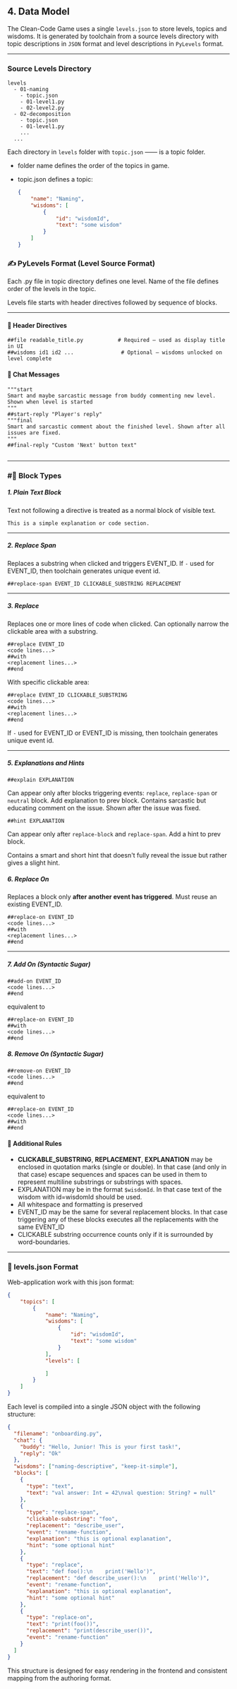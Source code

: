 ## 4. Data Model

The Clean-Code Game uses a single `levels.json` to store levels, topics and wisdoms.
It is generated by toolchain from a source levels directory with topic descriptions in `JSON` format and level
descriptions in `PyLevels` format.

---

### Source Levels Directory

```
levels
  - 01-naming
	- topic.json
    - 01-level1.py
	- 02-level2.py
  - 02-decomposition
    - topic.json
    - 01-level1.py
	...
  ...
```

Each directory in `levels` folder with `topic.json` —— is a topic folder.

* folder name defines the order of the topics in game.
* topic.json defines a topic:

  ```json
  {
      "name": "Naming",
      "wisdoms": [
          {
              "id": "wisdomId",
              "text": "some wisdom"
          }
      ]
  }
  ```

### ✍️ PyLevels Format (Level Source Format)

Each .py file in topic directory defines one level. Name of the file defines order of the levels in the topic.

Levels file starts with header directives followed by sequence of blocks.

---

#### 🔹 Header Directives

```text
##file readable_title.py           # Required — used as display title in UI
##wisdoms id1 id2 ...               # Optional — wisdoms unlocked on level complete
```

#### 🔹 Chat Messages

```text
"""start
Smart and maybe sarcastic message from buddy commenting new level. Shown when level is started
"""
##start-reply "Player's reply"            
"""final
Smart and sarcastic comment about the finished level. Shown after all issues are fixed.
"""
##final-reply "Custom 'Next' button text"            


```

---

### #🔹 Block Types

##### 1. Plain Text Block

Text not following a directive is treated as a normal block of visible text.

```text
This is a simple explanation or code section.
```

---

##### 2. Replace Span

Replaces a substring when clicked and triggers EVENT_ID.
If `-` used for EVENT_ID, then toolchain generates unique event id.

```text
##replace-span EVENT_ID CLICKABLE_SUBSTRING REPLACEMENT
```

---

##### 3. Replace

Replaces one or more lines of code when clicked. Can optionally narrow the clickable area with a substring.

```text
##replace EVENT_ID
<code lines...>
##with
<replacement lines...>
##end
```

With specific clickable area:

```text
##replace EVENT_ID CLICKABLE_SUBSTRING
<code lines...>
##with
<replacement lines...>
##end
```

If `-` used for EVENT_ID or EVENT_ID is missing, then toolchain generates unique event id.

---


##### 5. Explanations and Hints

```text
##explain EXPLANATION
```

Can appear only after blocks triggering events: `replace`, `replace-span` or `neutral` block. Add explanation to prev
block.
Contains sarcastic but educating comment on the issue. Shown after the issue was fixed.

```text
##hint EXPLANATION
```

Can appear only after `replace-block` and `replace-span`. Add a hint to prev block.

Contains a smart and short hint that doesn't fully reveal the issue but rather gives a slight hint.

##### 6. Replace On

Replaces a block only **after another event has triggered**. Must reuse an existing EVENT_ID.

```text
##replace-on EVENT_ID
<code lines...>
##with
<replacement lines...>
##end
```

---

##### 7. Add On (Syntactic Sugar)

```text
##add-on EVENT_ID
<code lines...>
##end
```

equivalent to

```text
##replace-on EVENT_ID
##with
<code lines...>
##end
```

##### 8. Remove On (Syntactic Sugar)

```text
##remove-on EVENT_ID
<code lines...>
##end
```

equivalent to

```text
##replace-on EVENT_ID
<code lines...>
##with
##end
```

#### 🔐 Additional Rules

- **CLICKABLE_SUBSTRING**, **REPLACEMENT**, **EXPLANATION** may be enclosed in quotation marks (single or double).
  In that case (and only in that case) escape sequences and spaces can be used in them to represent multiline substrings
  or substrings with spaces.
- EXPLANATION may be in the format `$wisdomId`. In that case text of the wisdom with id=wisdomId should be used.
- All whitespace and formatting is preserved
- EVENT_ID may be the same for several replacement blocks. In that case triggering any of these blocks executes all the
  replacements with the same EVENT_ID
- CLICKABLE substring occurrence counts only if it is surrounded by word-boundaries.

---

### 🧾 levels.json Format

Web-application work with this json format:

```json
{
	"topics": [
		{
			"name": "Naming",
			"wisdoms": [
				{
					"id": "wisdomId",
					"text": "some wisdom"
				} 
			],
			"levels": [

			]
		}
	]
}
```

Each level is compiled into a single JSON object with the following structure:

```json
{
  "filename": "onboarding.py",
  "chat": {
    "buddy": "Hello, Junior! This is your first task!",
    "reply": "Ok"
  },
  "wisdoms": ["naming-descriptive", "keep-it-simple"],
  "blocks": [
    {
      "type": "text",
      "text": "val answer: Int = 42\nval question: String? = null"
    },
    {
      "type": "replace-span",
      "clickable-substring": "foo",
      "replacement": "describe_user",
      "event": "rename-function",
	  "explanation": "this is optional explanation",
	  "hint": "some optional hint"
    },
    {
      "type": "replace",
      "text": "def foo():\n    print('Hello')",
      "replacement": "def describe_user():\n    print('Hello')",
      "event": "rename-function",
	  "explanation": "this is optional explanation",
	  "hint": "some optional hint"
    },
    {
      "type": "replace-on",
      "text": "print(foo())",
      "replacement": "print(describe_user())",
      "event": "rename-function"
    }
  ]
}
```

This structure is designed for easy rendering in the frontend and consistent mapping from the authoring format.
